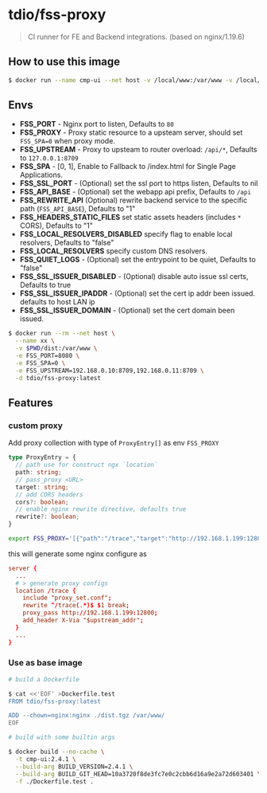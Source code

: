 # tdio/fss-proxy

> CI runner for FE and Backend integrations. (based on nginx/1.19.6)

## How to use this image

```sh
$ docker run --name cmp-ui --net host -v /local/www:/var/www -v /local/etc/nginx.d:/etc/nginx/conf.d tdio/fss-proxy:latest
```

## Envs

* **FSS_PORT** - Nginx port to listen, Defaults to `80`
* **FSS_PROXY** - Proxy static resource to a upsteam server, should set `FSS_SPA=0` when proxy mode.
* **FSS_UPSTREAM** - Proxy to upsteam to router overload: `/api/*`, Defaults to `127.0.0.1:8709`
* **FSS_SPA** - [0, 1], Enable to Fallback to /index.html for Single Page Applications.
* **FSS_SSL_PORT** - (Optional) set the ssl port to https listen, Defaults to nil
* **FSS_API_BASE** - (Optional) set the webapp api prefix, Defaults to `/api`
* **FSS_REWRITE_API** (Optional) rewrite backend service to the specific path (`FSS_API_BASE`), Defaults to "1"
* **FSS_HEADERS_STATIC_FILES** set static assets headers (includes `*` CORS), Defaults to "1"
* **FSS_LOCAL_RESOLVERS_DISABLED** specify flag to enable local resolvers, Defaults to "false"
* **FSS_LOCAL_RESOLVERS** specify custom DNS resolvers.
* **FSS_QUIET_LOGS** - (Optional) set the entrypoint to be quiet, Defaults to "false"
* **FSS_SSL_ISSUER_DISABLED** - (Optional) disable auto issue ssl certs, Defaults to true
* **FSS_SSL_ISSUER_IPADDR** - (Optional) set the cert ip addr been issued. defaults to host LAN ip
* **FSS_SSL_ISSUER_DOMAIN** - (Optional) set the cert domain been issued.

```sh
$ docker run --rm --net host \
  --name xx \
  -v $PWD/dist:/var/www \
  -e FSS_PORT=8080 \
  -e FSS_SPA=0 \
  -e FSS_UPSTREAM=192.168.0.10:8709,192.168.0.11:8709 \
  -d tdio/fss-proxy:latest
```

## Features

### custom proxy 

Add proxy collection with type of `ProxyEntry[]` as env `FSS_PROXY`

```typescript
type ProxyEntry = {
  // path use for construct ngx `location`
  path: string;
  // pass_proxy <URL>
  target: string;
  // add CORS headers
  cors?: boolean;
  // enable nginx rewrite directive, defaults true
  rewrite?: boolean;
}
```

```sh
export FSS_PROXY='[{"path":"/trace","target":"http://192.168.1.199:12800"},{"path":"/api/device","target":"http://192.168.1.20:12801/v1/device/$rewrite_path"}]'
```

this will generate some nginx configure as

```conf
server {
  ...
  # > generate proxy configs
  location /trace {
    include "proxy_set.conf";
    rewrite ^/trace(.*)$ $1 break;
    proxy_pass http://192.168.1.199:12800;
    add_header X-Via "$upstream_addr";
  }
  ...
}
```

### Use as base image

```sh
# build a Dockerfile

$ cat <<'EOF' >Dockerfile.test
FROM tdio/fss-proxy:latest

ADD --chown=nginx:nginx ./dist.tgz /var/www/
EOF

# build with some builtin args

$ docker build --no-cache \
  -t cmp-ui:2.4.1 \
  --build-arg BUILD_VERSION=2.4.1 \
  --build-arg BUILD_GIT_HEAD=10a3720f8de3fc7e0c2cbb6d16a9e2a72d603401 \
  -f ./Dockerfile.test .
```
